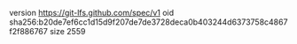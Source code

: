 version https://git-lfs.github.com/spec/v1
oid sha256:b20de7ef6cc1d15d9f207de7de3728deca0b403244d6373758c4867f2f886767
size 2559
